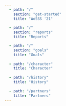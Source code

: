```yaml
---
  - path: "/"
    section: "get-started"
    title: "WoSSS '21" 
    
  - path: "/"
    section: "reports" 
    title: "Reports" 

  - path: "/"
    section: "goals" 
    title: "Goals" 
    
  - path: "/character"
    title: "Character" 
  
  - path: "/history"
    title: "History" 
  
  - path: "/partners"
    title: "Partners"
---
```

